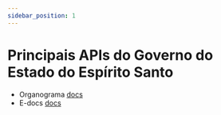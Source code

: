 ```yaml
---
sidebar_position: 1
---
```


# Principais APIs do Governo do Estado do Espírito Santo

- Organograma [docs](https://api.organograma.es.gov.br/index.html)
- E-docs [docs](https://api.e-docs.es.gov.br/swagger/index.html)

